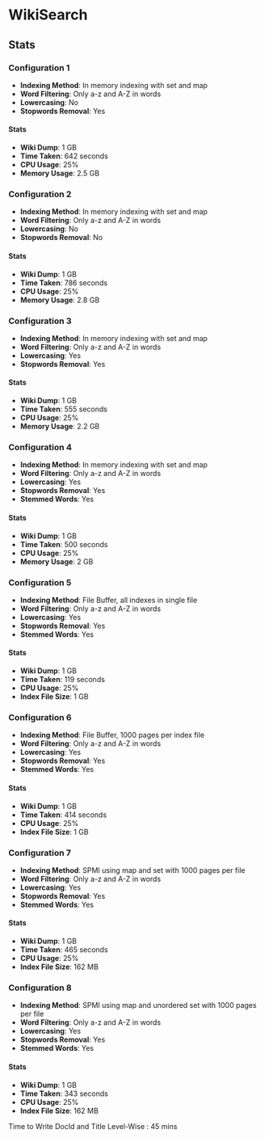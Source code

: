 # WikiSearch

## Stats

### Configuration 1

- **Indexing Method**: In memory indexing with set and map
- **Word Filtering**: Only a-z and A-Z in words
- **Lowercasing**: No
- **Stopwords Removal**: Yes

#### Stats

- **Wiki Dump**: 1 GB
- **Time Taken**: 642 seconds
- **CPU Usage**: 25%
- **Memory Usage**: 2.5 GB

### Configuration 2

- **Indexing Method**: In memory indexing with set and map
- **Word Filtering**: Only a-z and A-Z in words
- **Lowercasing**: No
- **Stopwords Removal**: No

#### Stats

- **Wiki Dump**: 1 GB
- **Time Taken**: 786 seconds
- **CPU Usage**: 25%
- **Memory Usage**: 2.8 GB

### Configuration 3

- **Indexing Method**: In memory indexing with set and map
- **Word Filtering**: Only a-z and A-Z in words
- **Lowercasing**: Yes
- **Stopwords Removal**: Yes

#### Stats

- **Wiki Dump**: 1 GB
- **Time Taken**: 555 seconds
- **CPU Usage**: 25%
- **Memory Usage**: 2.2 GB

### Configuration 4

- **Indexing Method**: In memory indexing with set and map
- **Word Filtering**: Only a-z and A-Z in words
- **Lowercasing**: Yes
- **Stopwords Removal**: Yes
- **Stemmed Words**: Yes

#### Stats

- **Wiki Dump**: 1 GB
- **Time Taken**: 500 seconds
- **CPU Usage**: 25%
- **Memory Usage**: 2 GB

### Configuration 5

- **Indexing Method**: File Buffer, all indexes in single file
- **Word Filtering**: Only a-z and A-Z in words
- **Lowercasing**: Yes
- **Stopwords Removal**: Yes
- **Stemmed Words**: Yes

#### Stats

- **Wiki Dump**: 1 GB
- **Time Taken**: 119 seconds
- **CPU Usage**: 25%
- **Index File Size**: 1 GB

### Configuration 6

- **Indexing Method**: File Buffer, 1000 pages per index file
- **Word Filtering**: Only a-z and A-Z in words
- **Lowercasing**: Yes
- **Stopwords Removal**: Yes
- **Stemmed Words**: Yes

#### Stats

- **Wiki Dump**: 1 GB
- **Time Taken**: 414 seconds
- **CPU Usage**: 25%
- **Index File Size**: 1 GB

### Configuration 7

- **Indexing Method**: SPMI using map and set with 1000 pages per file 
- **Word Filtering**: Only a-z and A-Z in words
- **Lowercasing**: Yes
- **Stopwords Removal**: Yes
- **Stemmed Words**: Yes

#### Stats

- **Wiki Dump**: 1 GB
- **Time Taken**: 465 seconds
- **CPU Usage**: 25%
- **Index File Size**: 162 MB

### Configuration 8

- **Indexing Method**: SPMI using map and unordered set with 1000 pages per file 
- **Word Filtering**: Only a-z and A-Z in words
- **Lowercasing**: Yes
- **Stopwords Removal**: Yes
- **Stemmed Words**: Yes

#### Stats

- **Wiki Dump**: 1 GB
- **Time Taken**: 343 seconds
- **CPU Usage**: 25%
- **Index File Size**: 162 MB





Time to Write DocId and Title Level-Wise : 45 mins
